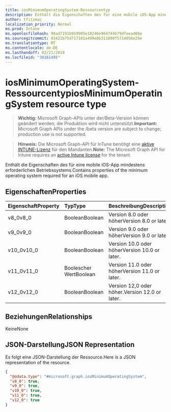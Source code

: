 ```yaml
---
title: iosMinimumOperatingSystem-Ressourcentyp
description: Enthält die Eigenschaften des für eine mobile iOS-App mindestens erforderlichen Betriebssystems.
author: tfitzmac
localization_priority: Normal
ms.prod: Intune
ms.openlocfilehash: 98ad7191b919905e18246e904744b79dfeead06e
ms.sourcegitcommit: 03421b75d717101a499e0b311890f5714056e29e
ms.translationtype: MT
ms.contentlocale: de-DE
ms.lasthandoff: 02/21/2019
ms.locfileid: "30161495"
---
```

# <a name="iosminimumoperatingsystem-resource-type"></a><span data-ttu-id="817f7-103">iosMinimumOperatingSystem-Ressourcentyp</span><span class="sxs-lookup"><span data-stu-id="817f7-103">iosMinimumOperatingSystem resource type</span></span>

> <span data-ttu-id="817f7-104">**Wichtig:** Microsoft Graph-APIs unter der/Beta-Version können geändert werden; die Produktion wird nicht unterstützt.</span><span class="sxs-lookup"><span data-stu-id="817f7-104">**Important:** Microsoft Graph APIs under the /beta version are subject to change; production use is not supported.</span></span>

> <span data-ttu-id="817f7-105">**Hinweis:** Die Microsoft Graph-API für InTune benötigt eine [aktive INTUNE-Lizenz](https://go.microsoft.com/fwlink/?linkid=839381) für den Mandanten.</span><span class="sxs-lookup"><span data-stu-id="817f7-105">**Note:** The Microsoft Graph API for Intune requires an [active Intune license](https://go.microsoft.com/fwlink/?linkid=839381) for the tenant.</span></span>

<span data-ttu-id="817f7-106">Enthält die Eigenschaften des für eine mobile iOS-App mindestens erforderlichen Betriebssystems.</span><span class="sxs-lookup"><span data-stu-id="817f7-106">Contains properties of the minimum operating system required for an iOS mobile app.</span></span>

## <a name="properties"></a><span data-ttu-id="817f7-107">Eigenschaften</span><span class="sxs-lookup"><span data-stu-id="817f7-107">Properties</span></span>
|<span data-ttu-id="817f7-108">Eigenschaft</span><span class="sxs-lookup"><span data-stu-id="817f7-108">Property</span></span>|<span data-ttu-id="817f7-109">Typ</span><span class="sxs-lookup"><span data-stu-id="817f7-109">Type</span></span>|<span data-ttu-id="817f7-110">Beschreibung</span><span class="sxs-lookup"><span data-stu-id="817f7-110">Description</span></span>|
|:---|:---|:---|
|<span data-ttu-id="817f7-111">v8_0</span><span class="sxs-lookup"><span data-stu-id="817f7-111">v8_0</span></span>|<span data-ttu-id="817f7-112">Boolean</span><span class="sxs-lookup"><span data-stu-id="817f7-112">Boolean</span></span>|<span data-ttu-id="817f7-113">Version 8.0 oder höher</span><span class="sxs-lookup"><span data-stu-id="817f7-113">Version 8.0 or later.</span></span>|
|<span data-ttu-id="817f7-114">v9_0</span><span class="sxs-lookup"><span data-stu-id="817f7-114">v9_0</span></span>|<span data-ttu-id="817f7-115">Boolean</span><span class="sxs-lookup"><span data-stu-id="817f7-115">Boolean</span></span>|<span data-ttu-id="817f7-116">Version 9.0 oder höher</span><span class="sxs-lookup"><span data-stu-id="817f7-116">Version 9.0 or later.</span></span>|
|<span data-ttu-id="817f7-117">v10_0</span><span class="sxs-lookup"><span data-stu-id="817f7-117">v10_0</span></span>|<span data-ttu-id="817f7-118">Boolean</span><span class="sxs-lookup"><span data-stu-id="817f7-118">Boolean</span></span>|<span data-ttu-id="817f7-119">Version 10.0 oder höher</span><span class="sxs-lookup"><span data-stu-id="817f7-119">Version 10.0 or later.</span></span>|
|<span data-ttu-id="817f7-120">v11_0</span><span class="sxs-lookup"><span data-stu-id="817f7-120">v11_0</span></span>|<span data-ttu-id="817f7-121">Boolescher Wert</span><span class="sxs-lookup"><span data-stu-id="817f7-121">Boolean</span></span>|<span data-ttu-id="817f7-122">Version 11.0 oder höher</span><span class="sxs-lookup"><span data-stu-id="817f7-122">Version 11.0 or later.</span></span>|
|<span data-ttu-id="817f7-123">v12_0</span><span class="sxs-lookup"><span data-stu-id="817f7-123">v12_0</span></span>|<span data-ttu-id="817f7-124">Boolean</span><span class="sxs-lookup"><span data-stu-id="817f7-124">Boolean</span></span>|<span data-ttu-id="817f7-125">Version 12,0 oder höher.</span><span class="sxs-lookup"><span data-stu-id="817f7-125">Version 12.0 or later.</span></span>|

## <a name="relationships"></a><span data-ttu-id="817f7-126">Beziehungen</span><span class="sxs-lookup"><span data-stu-id="817f7-126">Relationships</span></span>
<span data-ttu-id="817f7-127">Keine</span><span class="sxs-lookup"><span data-stu-id="817f7-127">None</span></span>

## <a name="json-representation"></a><span data-ttu-id="817f7-128">JSON-Darstellung</span><span class="sxs-lookup"><span data-stu-id="817f7-128">JSON Representation</span></span>
<span data-ttu-id="817f7-129">Es folgt eine JSON-Darstellung der Ressource.</span><span class="sxs-lookup"><span data-stu-id="817f7-129">Here is a JSON representation of the resource.</span></span>
<!-- {
  "blockType": "resource",
  "@odata.type": "microsoft.graph.iosMinimumOperatingSystem"
}
-->
``` json
{
  "@odata.type": "#microsoft.graph.iosMinimumOperatingSystem",
  "v8_0": true,
  "v9_0": true,
  "v10_0": true,
  "v11_0": true,
  "v12_0": true
}
```




